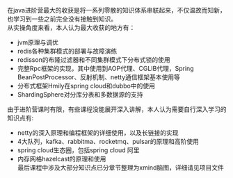 在java进阶营最大的收获是将一系列零散的知识体系串联起来，不仅温故而知新，也学习到一些之前完全没有接触到知识。  
从实操角度来看，本人认为最大收获的地方有：  
- jvm原理与调优
- redis各种集群模式的部署与故障演练
- redisson的布隆过滤器和不同集群模式下分布式锁的使用
- 完整Rpc框架的实现，其中使用到AOP代理、CGLIB代理，Spring BeanPostProcessor、反射机制、netty通信框架基本使用等
- 分布式框架Hmily在spring cloud和dubbo中的使用
- ShardingSphere对分库分表和多数据源的支持  
  
由于进阶营课时有限，有些课程没能展开深入讲解，本人认为需要自行深入学习的知识点有:  
- netty的深入原理和编程框架的详细使用，以及长链接的实现
- 4大队列，kafka、rabbitma、rocketmq、pulsar的原理和高阶使用
- spring cloud生态圈，包括spring cloud 阿里
- 内存网格hazelcast的原理和使用  
最后课程中涉及大部分知识点已分章节整理为xmind脑图，详细请见项目文件
